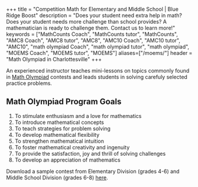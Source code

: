 +++
title = "Competition Math for Elementary and Middle School | Blue Ridge Boost"
description = "Does your student need extra help in math? Does your student needs more challenge than school provides? A mathematician is ready to challenge them. Contact us to learn more!"
keywords = ["MathCounts Coach", "MathCounts tutor", "MathCounts", "AMC8 Coach", "AMC8 tutor", "AMC8", "AMC10 Coach", "AMC10 tutor", "AMC10", "math olympiad Coach", "math olympiad tutor", "math olympiad", "MOEMS Coach", "MOEMS tutor", "MOEMS"]
aliases=["/moems/"]
header = "Math Olympiad in Charlottesville"
+++

An experienced instructor teaches mini-lessons on topics commonly found in [Math Olympiad](https://moems.org/) contests and leads students in solving carefuly selected practice problems.

## Math Olympiad Program Goals

1. To stimulate enthusiasm and a love for mathematics
2. To introduce mathematical concepts
3. To teach strategies for problem solving
4. To develop mathematical flexibility
5. To strengthen mathematical intuition
6. To foster mathematical creativity and ingenuity
7. To provide the satisfaction, joy and thrill of solving challenges
8. To develop an appreciation of mathematics

Download a sample contest from Elementary Division (grades 4-6) and Middle School Division (grades 6-8) [here](https://moems.org/sample/).

